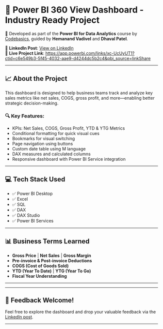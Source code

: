 
# 🧠 Power BI 360 View Dashboard - Industry Ready Project

🚀 Developed as part of the **Power BI for Data Analytics** course by [Codebasics](https://www.codebasics.io/), guided by **Hemanand Vadivel** and **Dhaval Patel**.

🔗 **LinkedIn Post**: [View on LinkedIn](https://www.linkedin.com/feed/update/urn:li:activity:7308041431225372672/)  
🔗 **Live Project Link**: https://app.powerbi.com/links/xc-UcUyUT1?ctid=c6e549b3-5f45-4032-aae9-d4244dc5b2c4&pbi_source=linkShare

---

## 📈 About the Project

This dashboard is designed to help business teams track and analyze key sales metrics like net sales, COGS, gross profit, and more—enabling better strategic decision-making.

### 🔍 Key Features:
- KPIs: Net Sales, COGS, Gross Profit, YTD & YTG Metrics
- Conditional formatting for quick visual cues
- Bookmarks for visual switching
- Page navigation using buttons
- Custom date table using M language
- DAX measures and calculated columns
- Responsive dashboard with Power BI Service integration

---

## 💻 Tech Stack Used

- ✅ Power BI Desktop
- ✅ Excel
- ✅ SQL
- ✅ DAX
- ✅ DAX Studio
- ✅ Power BI Services

---

## 📊 Business Terms Learned

- **Gross Price** | **Net Sales** | **Gross Margin**
- **Pre-invoice & Post-invoice Deductions**
- **COGS (Cost of Goods Sold)**
- **YTD (Year To Date)** | **YTG (Year To Go)**
- **Fiscal Year Understanding**

---


---

## 💬 Feedback Welcome!

Feel free to explore the dashboard and drop your valuable feedback via the [LinkedIn post](https://www.linkedin.com/feed/update/urn:li:activity:7308041431225372672/).

---
